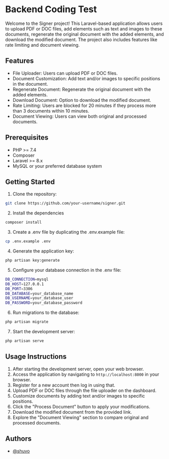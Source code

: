 # Backend Coding Test

Welcome to the Signer project! This Laravel-based application allows users to upload PDF or DOC files, add elements such as text and images to these documents, regenerate the original document with the added elements, and download the modified document. The project also includes features like rate limiting and document viewing.

## Features

-   File Uploader: Users can upload PDF or DOC files.
-   Document Customization: Add text and/or images to specific positions in the document.
-   Regenerate Document: Regenerate the original document with the added elements.
-   Download Document: Option to download the modified document.
-   Rate Limiting: Users are blocked for 20 minutes if they process more than 3 documents within 10 minutes.
-   Document Viewing: Users can view both original and processed documents.

## Prerequisites

-   PHP >= 7.4
-   Composer
-   Laravel >= 8.x
-   MySQL or your preferred database system

## Getting Started

1. Clone the repository:

```bash
git clone https://github.com/your-username/signer.git

```

2. Install the dependencies

```bash
composer install

```
3. Create a .env file by duplicating the .env.example file:

```bash
cp .env.example .env

```
4. Generate the application key:
```bash 
php artisan key:generate

```
5. Configure your database connection in the .env file:
```bash 
DB_CONNECTION=mysql
DB_HOST=127.0.0.1
DB_PORT=3306
DB_DATABASE=your_database_name
DB_USERNAME=your_database_user
DB_PASSWORD=your_database_password

```
6. Run migrations to the database:
```bash 
php artisan migrate

```
7. Start the development server:
```bash 
php artisan serve

```
## Usage Instructions

1. After starting the development server, open your web browser.
2. Access the application by navigating to `http://localhost:8000` in your browser.
3. Register for a new account then log in using that.
4. Upload PDF or DOC files through the file uploader on the dashboard.
5. Customize documents by adding text and/or images to specific positions.
6. Click the "Process Document" button to apply your modifications.
7. Download the modified document from the provided link.
8. Explore the "Document Viewing" section to compare original and processed documents.

## Authors

-   [@shuvo](https://www.github.com/shuvo18103107)
